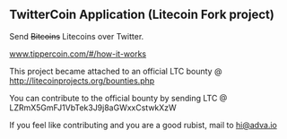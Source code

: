 ## TwitterCoin Application (Litecoin Fork project)

Send ~~Bitcoins~~ Litecoins over Twitter.

www.tippercoin.com/#/how-it-works


This project became attached to an official LTC bounty @ http://litecoinprojects.org/bounties.php

You can contribute to the official bounty by sending LTC @ LZRmX5GmFJ1VbTek3J9j8aGWxxCstwkXzW


If you feel like contributing and you are a good rubist, mail to hi@adva.io
